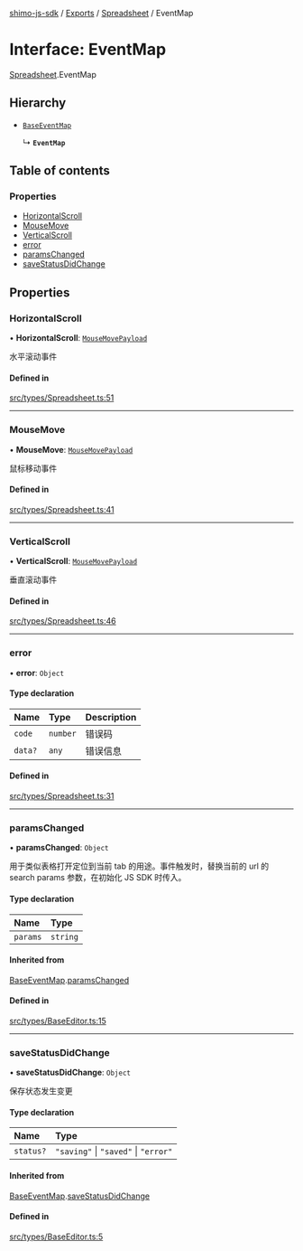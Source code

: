 [shimo-js-sdk](../README.md) / [Exports](../modules.md) / [Spreadsheet](../modules/Spreadsheet.md) / EventMap

# Interface: EventMap

[Spreadsheet](../modules/Spreadsheet.md).EventMap

## Hierarchy

- [`BaseEventMap`](BaseEventMap.md)

  ↳ **`EventMap`**

## Table of contents

### Properties

- [HorizontalScroll](Spreadsheet.EventMap.md#horizontalscroll)
- [MouseMove](Spreadsheet.EventMap.md#mousemove)
- [VerticalScroll](Spreadsheet.EventMap.md#verticalscroll)
- [error](Spreadsheet.EventMap.md#error)
- [paramsChanged](Spreadsheet.EventMap.md#paramschanged)
- [saveStatusDidChange](Spreadsheet.EventMap.md#savestatusdidchange)

## Properties

### HorizontalScroll

• **HorizontalScroll**: [`MouseMovePayload`](MouseMovePayload.md)

水平滚动事件

#### Defined in

[src/types/Spreadsheet.ts:51](https://github.com/shimohq/shimo-js-sdk/blob/3201c39/src/types/Spreadsheet.ts#L51)

___

### MouseMove

• **MouseMove**: [`MouseMovePayload`](MouseMovePayload.md)

鼠标移动事件

#### Defined in

[src/types/Spreadsheet.ts:41](https://github.com/shimohq/shimo-js-sdk/blob/3201c39/src/types/Spreadsheet.ts#L41)

___

### VerticalScroll

• **VerticalScroll**: [`MouseMovePayload`](MouseMovePayload.md)

垂直滚动事件

#### Defined in

[src/types/Spreadsheet.ts:46](https://github.com/shimohq/shimo-js-sdk/blob/3201c39/src/types/Spreadsheet.ts#L46)

___

### error

• **error**: `Object`

#### Type declaration

| Name | Type | Description |
| :------ | :------ | :------ |
| `code` | `number` | 错误码 |
| `data?` | `any` | 错误信息 |

#### Defined in

[src/types/Spreadsheet.ts:31](https://github.com/shimohq/shimo-js-sdk/blob/3201c39/src/types/Spreadsheet.ts#L31)

___

### paramsChanged

• **paramsChanged**: `Object`

用于类似表格打开定位到当前 tab 的用途。事件触发时，替换当前的 url 的 search params 参数，在初始化 JS SDK 时传入。

#### Type declaration

| Name | Type |
| :------ | :------ |
| `params` | `string` |

#### Inherited from

[BaseEventMap](BaseEventMap.md).[paramsChanged](BaseEventMap.md#paramschanged)

#### Defined in

[src/types/BaseEditor.ts:15](https://github.com/shimohq/shimo-js-sdk/blob/3201c39/src/types/BaseEditor.ts#L15)

___

### saveStatusDidChange

• **saveStatusDidChange**: `Object`

保存状态发生变更

#### Type declaration

| Name | Type |
| :------ | :------ |
| `status?` | ``"saving"`` \| ``"saved"`` \| ``"error"`` |

#### Inherited from

[BaseEventMap](BaseEventMap.md).[saveStatusDidChange](BaseEventMap.md#savestatusdidchange)

#### Defined in

[src/types/BaseEditor.ts:5](https://github.com/shimohq/shimo-js-sdk/blob/3201c39/src/types/BaseEditor.ts#L5)
